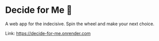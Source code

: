 # Decide for Me 🎡

A web app for the indecisive. Spin the wheel and make your next choice.

Link: https://decide-for-me.onrender.com
